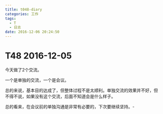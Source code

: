 ```yaml
---
title: t048-diary
categories: 工作
tags:
  - T
  - 日志
date: 2016-12-06 20:24:50
---
```

# T48 2016-12-05

今天做了2个交流。

一个是单独的交流，一个是会议。

总的来说，基本目的达成了，但整体过程不是太顺利。单独交流的效果并不好，但不得不说，如果没有这个交流，后面不知道会是什么样子。

总的看来，在会议前的单独沟通是非常有必要的，下次要继续坚持。- 